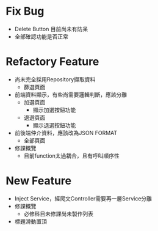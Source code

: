 # Fix Bug
   + Delete Button 目前尚未有防呆
   + 全部確認功能是否正常
# Refactory Feature
   + 尚未完全採用Repository擷取資料
      * 篩選頁面
   + 前端資料顯示，有些尚需要邏輯判斷，應該分離
      * 加選頁面
         - 顯示加選按鈕功能
      * 退選頁面
         - 顯示退選按鈕功能
   + 前後端仲介資料，應該改為JSON FORMAT
      * 全部頁面
   + 修課概覽
      * 目前function太過耦合，且有呼叫順序性
# New Feature
   + Inject Service，經爬文Controller需要再一層Service分離
   + 修課概覽
      * 必修科目未修課尚未製作列表
   + 標題滑動置頂
